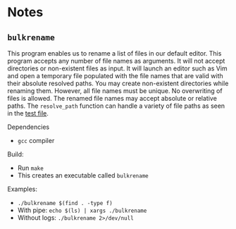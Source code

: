 # Notes

## `bulkrename`

This program enables us to rename a list of files in our default editor. This
program accepts any number of file names as arguments. It will not accept
directories or non-existent files as input. It will launch an editor such as
Vim and open a temporary file populated with the file names that are valid with
their absolute resolved paths. You may create non-existent directories while
renaming them. However, all file names must be unique. No overwriting of files
is allowed. The renamed file names may accept absolute or relative paths. The
`resolve_path` function can handle a variety of file paths as seen in the [test
file](./src/files_test.c).

Dependencies

- `gcc` compiler

Build:

- Run `make`
- This creates an executable called `bulkrename`

Examples:

- `./bulkrename $(find . -type f)`
- With pipe: `echo $(ls) | xargs ./bulkrename`
- Without logs: `./bulkrename 2>/dev/null`

